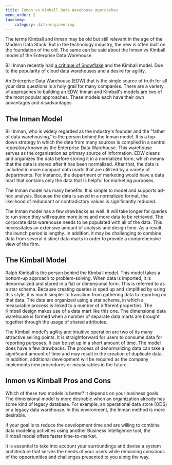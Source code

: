 ```yaml
---
title: Inmon vs Kimball Data Warehouse Approaches
menu_order: 2
taxonomy:
    category: data-engineering
---
```


The terms Kimball and Inman may be old but still relevant in the age of the Modern Data Stack. But in the technology industry, the new is often built on the foundation of the old. The same can be said about the Inman vs Kimball model of the Enterprise Data Warehouse.

Bill Inman recently had [a critique of Snowflake](https://www.linkedin.com/pulse/snowflake-critique-bill-inmon/) and the Kimball model. Due to the popularity of cloud data warehouses and a desire for agility, 
  
An Enterprise Data Warehouse (EDW) that is the single source of truth for all your data questions is a holy grail for many companies. There are a variety of approaches to building an EDW. Inman and Kimball's models are two of the most popular approaches. These models each have their own advantages and disadvantages.



## The Inman Model
Bill Inman, who is widely regarded as the industry's founder and the "father of data warehousing," is the person behind the Inman model. It is a top-down strategy in which the data from many sources is compiled in a central repository known as the Enterprise Data Warehouse. This warehouse serves as the organization as primary source of information. EDW cleans and organizes the data before storing it in a normalized form, which means that the data is stored after it has been normalized. After that, the data is included in more compact data marts that are utilized by a variety of departments. For instance, the department of marketing would have a data mart that contains only the data that is helpful for marketing purposes.

  

The Inman model has many benefits. It is simple to model and supports ad-hoc analysis. Because the data is saved in a normalized format, the likelihood of redundant or contradictory values is significantly reduced.

  

The Inman model has a few drawbacks as well. It will take longer for queries to run since they will require more joins and more data to be retrieved. The corporate data warehouse needs to be populated with all of the data. This necessitates an extensive amount of analysis and design time. As a result, the launch period is lengthy. In addition, it may be challenging to combine data from several distinct data marts in order to provide a comprehensive view of the firm.


## The Kimball Model
Ralph Kimball is the person behind the Kimball model. This model takes a bottom-up approach to problem-solving. When data is imported, it is denormalized and stored in a flat or dimensional form. This is referred to as a star schema. Because creating queries is sped up and simplified by using this style, it is much simpler to transition from gathering data to reporting on that data. The data are organized using a star schema, in which a measurable process is linked to a number of different properties. The Kimball design makes use of a data mart like this one. The dimensional data warehouse is formed when a number of separate data marts are brought together through the usage of shared attributes.

  

The Kimball model's agility and intuitive operation are two of its many attractive selling points. It is straightforward for users to consume data for reporting purposes. It can be set up in a short amount of time. The model does have a few drawbacks. The process of denormalizing data can take a significant amount of time and may result in the creation of duplicate data. In addition, additional development will be required as the company implements new procedures or measurables in the future.


## Inmon vs Kimball Pros and Cons
Which of these two models is better? It depends on your business goals. The dimensional model is more desirable when an organization already has some kind of legacy database. For example, an operational data store (ODS) or a legacy data warehouse. In this environment, the Inman method is more desirable.

If your goal is to reduce the development time and are willing to combine data modeling activities using another Business Intelligence tool, the Kimball model offers faster time-to-market.   

It is essential to take into account your surroundings and devise a system architecture that serves the needs of your users while remaining conscious of the opportunities and challenges presented to you along the way.







